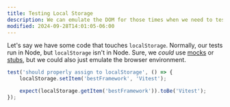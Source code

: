 ```yaml
---
title: Testing Local Storage
description: We can emulate the DOM for those times when we need to test stuff that is not available in Node
modified: 2024-09-28T14:01:05-06:00
---
```


Let's say we have some code that touches `localStorage`. Normally, our tests run in Node, but `localStorage` isn't in Node. Sure, we *could* use [mocks](mocks.md) or [stubs](stubs.md), but we could also just emulate the browser environment.

```javascript
test('should properly assign to localStorage', () => {
	localStorage.setItem('bestFramework', 'Vitest');

	expect(localStorage.getItem('bestFramework')).toBe('Vitest');
});
```
